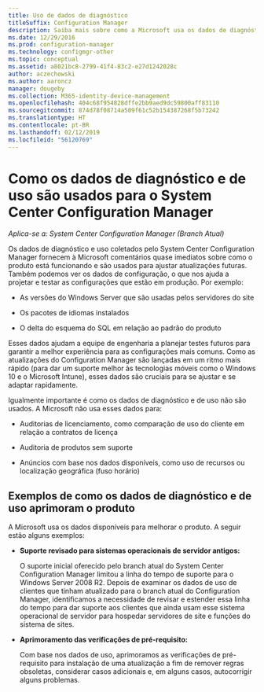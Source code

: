 ```yaml
---
title: Uso de dados de diagnóstico
titleSuffix: Configuration Manager
description: Saiba mais sobre como a Microsoft usa os dados de diagnóstico e de uso que o System Center Configuration Manager coleta.
ms.date: 12/29/2016
ms.prod: configuration-manager
ms.technology: configmgr-other
ms.topic: conceptual
ms.assetid: a8021bc8-2799-41f4-83c2-e27d1242028c
author: aczechowski
ms.author: aaroncz
manager: dougeby
ms.collection: M365-identity-device-management
ms.openlocfilehash: 404c68f954828dffe2bb9aed9dc59800aff83110
ms.sourcegitcommit: 874d78f08714a509f61c52b154387268f5b73242
ms.translationtype: HT
ms.contentlocale: pt-BR
ms.lasthandoff: 02/12/2019
ms.locfileid: "56120769"
---
```

# <a name="how-diagnostics-and-usage-data-is-used-for-system-center-configuration-manager"></a>Como os dados de diagnóstico e de uso são usados para o System Center Configuration Manager

*Aplica-se a: System Center Configuration Manager (Branch Atual)*

Os dados de diagnóstico e uso coletados pelo System Center Configuration Manager fornecem à Microsoft comentários quase imediatos sobre como o produto está funcionando e são usados para ajustar atualizações futuras. Também podemos ver os dados de configuração, o que nos ajuda a projetar e testar as configurações que estão em produção. Por exemplo:  

-   As versões do Windows Server que são usadas pelos servidores do site  

-   Os pacotes de idiomas instalados  

-   O delta do esquema do SQL em relação ao padrão do produto  

Esses dados ajudam a equipe de engenharia a planejar testes futuros para garantir a melhor experiência para as configurações mais comuns. Como as atualizações do Configuration Manager são lançadas em um ritmo mais rápido (para dar um suporte melhor às tecnologias móveis como o Windows 10 e o Microsoft Intune), esses dados são cruciais para se ajustar e se adaptar rapidamente.  

Igualmente importante é como os dados de diagnóstico e de uso não são usados. A Microsoft não usa esses dados para:  

-   Auditorias de licenciamento, como comparação de uso do cliente em relação a contratos de licença  

-   Auditoria de produtos sem suporte  

-   Anúncios com base nos dados disponíveis, como uso de recursos ou localização geográfica (fuso horário)  

##  <a name="bkmk_improve"></a> Exemplos de como os dados de diagnóstico e de uso aprimoram o produto  
A Microsoft usa os dados disponíveis para melhorar o produto. A seguir estão alguns exemplos:  

-   **Suporte revisado para sistemas operacionais de servidor antigos:**  

     O suporte inicial oferecido pelo branch atual do System Center Configuration Manager limitou a linha do tempo de suporte para o Windows Server 2008 R2. Depois de examinar os dados de uso de clientes que tinham atualizado para o branch atual do Configuration Manager, identificamos a necessidade de revisar e estender essa linha do tempo para dar suporte aos clientes que ainda usam esse sistema operacional de servidor para hospedar servidores de site e funções do sistema de sites.  

-   **Aprimoramento das verificações de pré-requisito:**  

     Com base nos dados de uso, aprimoramos as verificações de pré-requisito para instalação de uma atualização a fim de remover regras obsoletas, considerar casos adicionais e, em alguns casos, autocorrigir alguns problemas.  
